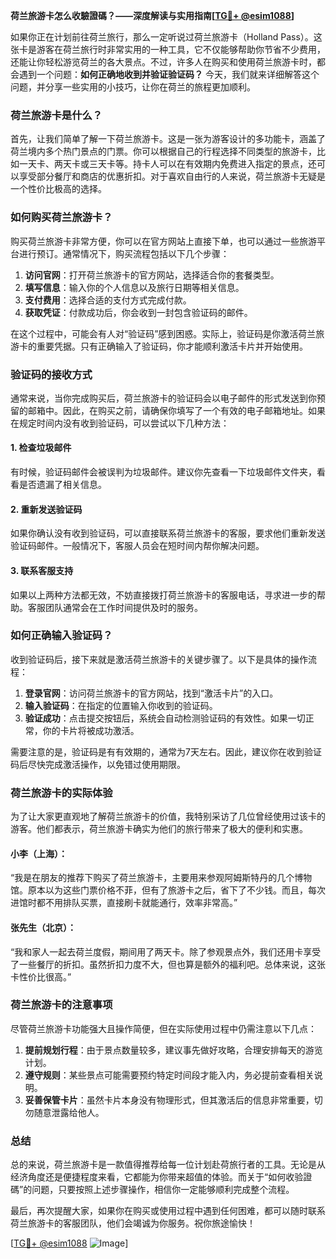 **荷兰旅游卡怎么收驗證碼？——深度解读与实用指南[[TG💪+ @esim1088](https://t.me/s/esim1088)]**

如果你正在计划前往荷兰旅行，那么一定听说过荷兰旅游卡（Holland Pass）。这张卡是游客在荷兰旅行时非常实用的一种工具，它不仅能够帮助你节省不少费用，还能让你轻松游览荷兰的各大景点。不过，许多人在购买和使用荷兰旅游卡时，都会遇到一个问题：**如何正确地收到并验证验证码？** 今天，我们就来详细解答这个问题，并分享一些实用的小技巧，让你在荷兰的旅程更加顺利。

### 荷兰旅游卡是什么？

首先，让我们简单了解一下荷兰旅游卡。这是一张为游客设计的多功能卡，涵盖了荷兰境内多个热门景点的门票。你可以根据自己的行程选择不同类型的旅游卡，比如一天卡、两天卡或三天卡等。持卡人可以在有效期内免费进入指定的景点，还可以享受部分餐厅和商店的优惠折扣。对于喜欢自由行的人来说，荷兰旅游卡无疑是一个性价比极高的选择。

### 如何购买荷兰旅游卡？

购买荷兰旅游卡非常方便，你可以在官方网站上直接下单，也可以通过一些旅游平台进行预订。通常情况下，购买流程包括以下几个步骤：

1. **访问官网**：打开荷兰旅游卡的官方网站，选择适合你的套餐类型。
2. **填写信息**：输入你的个人信息以及旅行日期等相关信息。
3. **支付费用**：选择合适的支付方式完成付款。
4. **获取凭证**：付款成功后，你会收到一封包含验证码的邮件。

在这个过程中，可能会有人对“验证码”感到困惑。实际上，验证码是你激活荷兰旅游卡的重要凭据。只有正确输入了验证码，你才能顺利激活卡片并开始使用。

### 验证码的接收方式

通常来说，当你完成购买后，荷兰旅游卡的验证码会以电子邮件的形式发送到你预留的邮箱中。因此，在购买之前，请确保你填写了一个有效的电子邮箱地址。如果在规定时间内没有收到验证码，可以尝试以下几种方法：

#### 1. **检查垃圾邮件**
有时候，验证码邮件会被误判为垃圾邮件。建议你先查看一下垃圾邮件文件夹，看看是否遗漏了相关信息。

#### 2. **重新发送验证码**
如果你确认没有收到验证码，可以直接联系荷兰旅游卡的客服，要求他们重新发送验证码邮件。一般情况下，客服人员会在短时间内帮你解决问题。

#### 3. **联系客服支持**
如果以上两种方法都无效，不妨直接拨打荷兰旅游卡的客服电话，寻求进一步的帮助。客服团队通常会在工作时间提供及时的服务。

### 如何正确输入验证码？

收到验证码后，接下来就是激活荷兰旅游卡的关键步骤了。以下是具体的操作流程：

1. **登录官网**：访问荷兰旅游卡的官方网站，找到“激活卡片”的入口。
2. **输入验证码**：在指定的位置输入你收到的验证码。
3. **验证成功**：点击提交按钮后，系统会自动检测验证码的有效性。如果一切正常，你的卡片将被成功激活。

需要注意的是，验证码是有有效期的，通常为7天左右。因此，建议你在收到验证码后尽快完成激活操作，以免错过使用期限。

### 荷兰旅游卡的实际体验

为了让大家更直观地了解荷兰旅游卡的价值，我特别采访了几位曾经使用过该卡的游客。他们都表示，荷兰旅游卡确实为他们的旅行带来了极大的便利和实惠。

#### 小李（上海）：
“我是在朋友的推荐下购买了荷兰旅游卡，主要用来参观阿姆斯特丹的几个博物馆。原本以为这些门票价格不菲，但有了旅游卡之后，省下了不少钱。而且，每次进馆时都不用排队买票，直接刷卡就能通行，效率非常高。”

#### 张先生（北京）：
“我和家人一起去荷兰度假，期间用了两天卡。除了参观景点外，我们还用卡享受了一些餐厅的折扣。虽然折扣力度不大，但也算是额外的福利吧。总体来说，这张卡性价比很高。”

### 荷兰旅游卡的注意事项

尽管荷兰旅游卡功能强大且操作简便，但在实际使用过程中仍需注意以下几点：

1. **提前规划行程**：由于景点数量较多，建议事先做好攻略，合理安排每天的游览计划。
2. **遵守规则**：某些景点可能需要预约特定时间段才能入内，务必提前查看相关说明。
3. **妥善保管卡片**：虽然卡片本身没有物理形式，但其激活后的信息非常重要，切勿随意泄露给他人。

### 总结

总的来说，荷兰旅游卡是一款值得推荐给每一位计划赴荷旅行者的工具。无论是从经济角度还是便捷程度来看，它都能为你带来超值的体验。而关于“如何收验證碼”的问题，只要按照上述步骤操作，相信你一定能够顺利完成整个流程。

最后，再次提醒大家，如果你在购买或使用过程中遇到任何困难，都可以随时联系荷兰旅游卡的客服团队，他们会竭诚为你服务。祝你旅途愉快！

[[TG💪+ @esim1088](https://t.me/s/esim1088) ![Image](https://i.postimg.cc/4NQfJmqS/Snipaste-2025-05-13-00-14-12.png)]